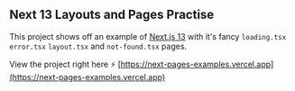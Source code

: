## Next 13 Layouts and Pages Practise

This project shows off an example of [Next.js 13](https://nextjs.org/) with it's fancy `loading.tsx` `error.tsx` `layout.tsx` and `not-found.tsx` pages.

View the project right here ⚡ [https://next-pages-examples.vercel.app](https://next-pages-examples.vercel.app)
